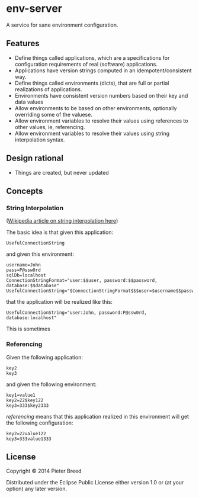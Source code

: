 # env-server

A service for sane environment configuration.

## Features

 - Define things called applications, which are a specifications for configuration requirements of real (software) applications.
 - Applications have version strings computed in an idempotent/consistent way.
 - Define things called environments (dicts), that are full or partial realizations of applications.
 - Environments have consistent version numbers based on their key and data values
 - Allow environments to be based on other environments, optionally overriding some of the valuese.
 - Allow environment variables to resolve their values using references to other values, ie, referencing.
 - Allow environment variables to resolve their values using string interpolation syntax.

## Design rational

 - Things are created, but never updated

## Concepts

### String Interpolation

([Wikipedia article on string interpolation here](http://en.wikipedia.org/wiki/String_interpolation))

The basic idea is that given this application:

```
UsefulConnectionString
```

and given this environment:

```
username=John
pass=P@ssw0rd
sqlDb=localhost
ConnectionStringFormat="user:$$user, password:$$password, database:$$database"
UsefulConnectionString="$ConnectionStringFormat$$$user=$username$$password=$pass$$database=$sqlDb"
```

that the application will be realized like this:

```
UsefulConnectionString="user:John, password:P@ssw0rd, database:localhost"
```



This is sometimes

### Referencing

Given the following application:

```
key2
key3
```

and given the following environment:

```
key1=value1
key2=22$key122
key3=333$key2333
```

*referencing* means that this application realized in this environment will get the following configuration:

```
key2=22value122
key3=333value1333
```

## License

Copyright © 2014 Pieter Breed

Distributed under the Eclipse Public License either version 1.0 or (at
your option) any later version.
